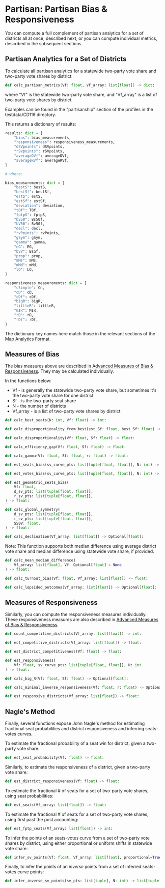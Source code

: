 # Partisan: Partisan Bias & Responsiveness

You can compute a full complement of partisan analytics for a set of districts all at once,
described next, or you can compute individual metrics, described in the subsequent sections.

## Partisan Analytics for a Set of Districts

To calculate all partisan analytics for a statewide two-party vote share and two-party vote shares by district:

```python
def calc_partisan_metrics(Vf: float, Vf_array: list[float]) -> dict:
```

where "Vf" is the statewide two-party vote share, and "Vf_array" is a list of two-party vote shares by district.

Examples can be found in the "partisanship" section of the profiles in the testdata/CD116 directory.

This returns a dictionary of results:

```python
results: dict = {
    "bias": bias_measurements,
    "responsiveness": responsiveness_measurements,
    "dSVpoints": dSVpoints,
    "rSVpoints": rSVpoints,
    "averageDVf": averageDVf,
    "averageRVf": averageRVf,
}

# where:

bias_measurements: dict = {
    "bestS": bestS,
    "bestSf": bestSf,
    "estS": estS,
    "estSf": estSf,
    "deviation": deviation,
    "tOf": TOf,
    "fptpS": fptpS,
    "bS50": Bs50f,
    "bV50": Bv50f,
    "decl": decl,
    "rvPoints": rvPoints,
    "gSym": gSym,
    "gamma": gamma,
    "eG": EG,
    "bSV": BsGf,
    "prop": prop,
    "mMs": mMs,
    "mMd": mMd,
    "lO": LO,
}

responsiveness_measurements: dict = {
    "cSimple": Cn,
    "cD": cD,
    "cDf": cDf,
    "bigR": bigR,
    "littleR": littleR,
    "mIR": MIR,
    "rD": rD,
    "rDf": rDf,
}
```

The dictionary key names here match those in the relevant sections of the 
[Map Analytics Format](https://medium.com/dra-2020/map-analytics-export-format-d0aa75f6b041).

## Measures of Bias

The bias measures above are described in [Advanced Measures of Bias & Responsiveness](https://medium.com/dra-2020/advanced-measures-of-bias-responsiveness-c1bf182d29a9).
They may be calculated individually.

In the functions below:

* Vf - is generally the statewide two-party vote share, but sometimes it's the two-party vote share for one district
* Sf - is the two-party seat share
* N - the number of districts
* Vf_array - is a list of two-party vote shares by district

```python
def calc_best_seats(N: int, Vf: float) -> int:
```

```python
def calc_disproportionality_from_best(est_Sf: float, best_Sf: float) -> float:
```

```python
def calc_disproportionality(Vf: float, Sf: float) -> float:
```

```python
def calc_efficiency_gap(Vf: float, Sf: float) -> float:
```

```python
def calc_gamma(Vf: float, Sf: float, r: float) -> float:
```

```python
def est_seats_bias(sv_curve_pts: list[tuple[float, float]], N: int) -> float:
```

```python
def est_votes_bias(sv_curve_pts: list[tuple[float, float]], N: int) -> float:
```

```python
def est_geometric_seats_bias(
    Vf: float,
    d_sv_pts: list[tuple[float, float]],
    r_sv_pts: list[tuple[float, float]],
) -> float:
```

```python
def calc_global_symmetry(
    d_sv_pts: list[tuple[float, float]],
    r_sv_pts: list[tuple[float, float]],
    S50V: float,
) -> float:
```

```python
def calc_declination(Vf_array: list[float]) -> Optional[float]:
```

Note: This function supports both median difference using average district vote share and
median difference using statewide vote share, if provided.

```python
def calc_mean_median_difference(
    Vf_array: list[float], Vf: Optional[float] = None
) -> float:
```

```python
def calc_turnout_bias(Vf: float, Vf_array: list[float]) -> float:
```

```python
def calc_lopsided_outcomes(Vf_array: list[float]) -> Optional[float]:
```

## Measures of Responsiveness

Similarly, you can compute the responsiveness measures individually.
These responsiveness measures are also described in [Advanced Measures of Bias & Responsiveness](https://medium.com/dra-2020/advanced-measures-of-bias-responsiveness-c1bf182d29a9).

```python
def count_competitive_districts(Vf_array: list[float]) -> int:
```

```python
def est_competitive_districts(Vf_array: list[float]) -> float:
```

```python
def est_district_competitiveness(Vf: float) -> float:
```

```python
def est_responsiveness(
    Vf: float, sv_curve_pts: list[tuple[float, float]], N: int
) -> float:
```

```python
def calc_big_R(Vf: float, Sf: float) -> Optional[float]:
```

```python
def calc_minimal_inverse_responsiveness(Vf: float, r: float) -> Optional[float]:
```

```python
def est_responsive_districts(Vf_array: list[float]) -> float:
```

## Nagle's Method

Finally, several functions expose John Nagle's method for estimating fractional seat
probabilities and district responsiveness and inferring seats-votes curves.

To estimate the fractional probability of a seat win for district, given a two-party vote share:

```python
def est_seat_probability(Vf: float) -> float:
```

Similarly, to estimate the responsiveness of a district, given a two-party vote share:

```python
def est_district_responsiveness(Vf: float) -> float:
```

To estimate the fractional # of seats for a set of two-party vote shares, using seat probabilities:

```python
def est_seats(Vf_array: list[float]) -> float:
```

To estimate the fractional # of seats for a set of two-party vote shares, using first past the post accounting:

```python
def est_fptp_seats(Vf_array: list[float]) -> int:
```

To infer the points of an seats-votes curve from a set of two-party vote shares by district,
using either proportional or uniform shifts in statewide vote share:

```python
def infer_sv_points(Vf: float, Vf_array: list[float], proportional=True) -> list[tuple]:
```

Finally, to infer the points of an *inverse* points from a set of inferred seats-votes curve points:

```python
def infer_inverse_sv_points(sv_pts: list[tuple], N: int) -> list[tuple[float, float]]:
```
